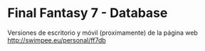# Final Fantasy 7 - Database
Versiones de escritorio y móvil (proximamente) de la página web http://swimpee.eu/personal/ff7db
